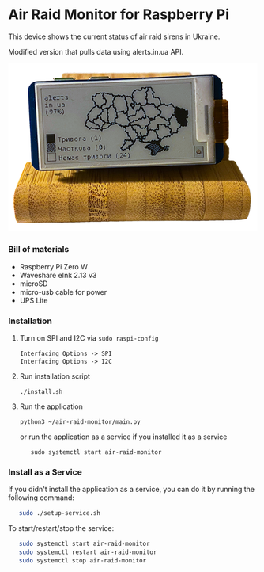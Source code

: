 # Air Raid Monitor for Raspberry Pi 

This device shows the current status of air raid sirens in Ukraine. 

Modified version that pulls data using alerts.in.ua API.


![display](docs/display_2.png)

### Bill of materials

* Raspberry Pi Zero W
* Waveshare eInk 2.13 v3
* microSD
* micro-usb cable for power
* UPS Lite

### Installation

1. Turn on SPI and I2C via `sudo raspi-config`
    ```
    Interfacing Options -> SPI
    Interfacing Options -> I2C
   ```
2. Run installation script
    ```
   ./install.sh
    ```
3. Run the application
    ```
    python3 ~/air-raid-monitor/main.py
    ```
   or run the application as a service if you installed it as a service
   ```
      sudo systemctl start air-raid-monitor
   ```

### Install as a Service
If you didn't install the application as a service, you can do it by running the following command:
```bash
   sudo ./setup-service.sh
```
To start/restart/stop the service:
```bash
   sudo systemctl start air-raid-monitor
   sudo systemctl restart air-raid-monitor
   sudo systemctl stop air-raid-monitor
```




